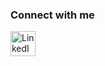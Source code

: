 ### Connect with me
  <a href="https://www.linkedin.com/in/ssrinidhi/">
      <img alt="LinkedIn" width="40px" src="https://cdn1.iconfinder.com/data/icons/social-media-icon-1/112/linkedin-512.png"/>
  </a>

